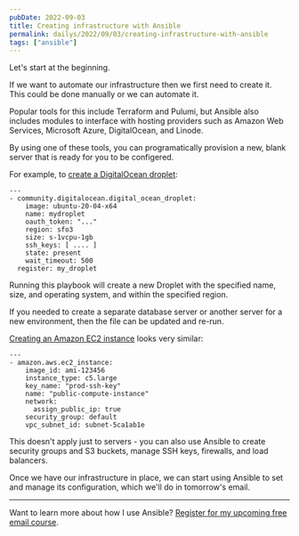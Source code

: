 ```yaml
---
pubDate: 2022-09-03
title: Creating infrastructure with Ansible
permalink: dailys/2022/09/03/creating-infrastructure-with-ansible
tags: ["ansible"]
---
```


Let's start at the beginning.

If we want to automate our infrastructure then we first need to create it. This could be done manually or we can automate it.

Popular tools for this include Terraform and Pulumi, but Ansible also includes modules to interface with hosting providers such as Amazon Web Services, Microsoft Azure, DigitalOcean, and Linode.

By using one of these tools, you can programatically provision a new, blank server that is ready for you to be configered.

For example, to [create a DigitalOcean droplet](https://docs.ansible.com/ansible/latest/collections/community/digitalocean/digital_ocean_module.htm):

```language-yaml
---
- community.digitalocean.digital_ocean_droplet:
    image: ubuntu-20-04-x64
    name: mydroplet
    oauth_token: "..."
    region: sfo3
    size: s-1vcpu-1gb
    ssh_keys: [ .... ]
    state: present
    wait_timeout: 500
  register: my_droplet
```

Running this playbook will create a new Droplet with the specified name, size, and operating system, and within the specified region.

If you needed to create a separate database server or another server for a new environment, then the file can be updated and re-run.

[Creating an Amazon EC2 instance](https://docs.ansible.com/ansible/latest/collections/amazon/aws/ec2_instance_module.html#ansible-collections-amazon-aws-ec2-instance-module) looks very similar:

```language-yaml
---
- amazon.aws.ec2_instance:
    image_id: ami-123456
    instance_type: c5.large
    key_name: "prod-ssh-key"
    name: "public-compute-instance"
    network:
      assign_public_ip: true
    security_group: default
    vpc_subnet_id: subnet-5ca1ab1e
```

This doesn't apply just to servers - you can also use Ansible to create security groups and S3 buckets, manage SSH keys, firewalls, and load balancers.

Once we have our infrastructure in place, we can start using Ansible to set and manage its configuration, which we'll do in tomorrow's email.

---

Want to learn more about how I use Ansible? [Register for my upcoming free email course]({{site.url}}/ansible-course).
